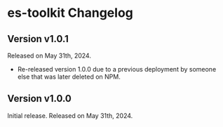 # es-toolkit Changelog

## Version v1.0.1

Released on May 31th, 2024.

- Re-released version 1.0.0 due to a previous deployment by someone else that was later deleted on NPM.

## Version v1.0.0

Initial release. Released on May 31th, 2024.